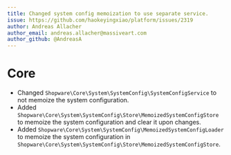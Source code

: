 ```yaml
---
title: Changed system config memoization to use separate service.
issue: https://github.com/haokeyingxiao/platform/issues/2319
author: Andreas Allacher
author_email: andreas.allacher@massiveart.com
author_github: @AndreasA
---
```

# Core
* Changed `Shopware\Core\System\SystemConfig\SystemConfigService` to not memoize the system configuration.
* Added `Shopware\Core\System\SystemConfig\Store\MemoizedSystemConfigStore` to memoize the system configuration and clear it upon changes.
* Added `Shopware\Core\System\SystemConfig\MemoizedSystemConfigLoader` to memoize the system configuration in `Shopware\Core\System\SystemConfig\Store\MemoizedSystemConfigStore`.
